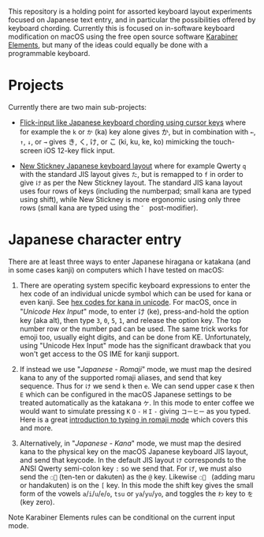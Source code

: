 This repository is a holding point for assorted keyboard layout experiments
focused on Japanese text entry, and in particular the possibilities offered
by keyboard chording. Currently this is focused on in-software keyboard
modification on macOS using the free open source software [Karabiner
Elements](https://karabiner-elements.pqrs.org/), but many of the ideas could
equally be done with a programmable keyboard.

# Projects

Currently there are two main sub-projects:

* [Flick-input like Japanese keyboard chording using cursor
  keys](cursor-chording-flick-input.md) where for example the `k` or `か`
  (ka) key alone gives か, but in combination with `←`, `↑`, `↓`, or `→`
  gives き, く, け, or こ (ki, ku, ke, ko) mimicking the touch-screen iOS
  12-key flick input.

* [New Stickney Japanese keyboard layout](new-stickney-in-macos.md) where
  for example Qwerty `q` with the standard JIS layout gives `た`, but is
  remapped to `f` in order to give `け` as per the New Stickney layout.
  The standard JIS kana layout uses four rows of keys (including the
  numberpad; small kana are typed using shift), while New Stickney is more
  ergonomic using only three rows (small kana are typed using the `゛`
  post-modifier).

# Japanese character entry

There are at least three ways to enter Japanese hiragana or katakana (and
in some cases kanji) on computers which I have tested on macOS:

1. There are operating system specific keyboard expressions to enter the hex
   code of an individual unicde symbol which can be used for kana or even kanji.
   See [hex codes for kana in unicode](http://www.i18nguy.com/unicode/hiragana.html).
   For macOS, once in "*Unicode Hex Input*" mode, to enter け (ke), press-and-hold
   the option key (aka alt), then type `3`, `0`, `5`, `1`, and release the option
   key. The top number row or the number pad can be used. The same trick works for
   emoji too, usually eight digits, and can be done from KE. Unfortunately, using
   "Unicode Hex Input" mode has the significant drawback that you won't get access
   to the OS IME for kanji support.

2. If instead we use "*Japanese - Romaji*" mode, we must map the desired kana to
   any of the supported romaji aliases, and send that key sequence. Thus for `け`
   we send `k` then `e`. We can send upper case `K` then `E` which can be
   configured in the macOS Japanese settings to be treated automatically as
   the katakana `ケ`. In this mode to enter coffee we would want to simulate
   pressing `K` `O` `-` `H` `I` `-` giving `コーヒー` as you typed. Here is
   a great [introduction to typing in romaji
   mode](https://www.tofugu.com/japanese/how-to-type-in-japanese/) which
   covers this and more.

3. Alternatively, in "*Japanese - Kana*" mode, we must map the desired kana to
   the physical key on the macOS Japanese keyboard JIS layout, and send that
   keycode. In the default JIS layout `け` corresponds to the ANSI Qwerty semi-colon
   key `:` so we send that. For `げ`, we must also send the `◌゙` (ten-ten or
   dakuten) as the `@` key. Likewise `◌゚ ` (adding maru or handakuten) is on the
   `[` key. In this mode the shift key gives the small form of the vowels
   `a`/`i`/`u`/`e`/`o`, `tsu` or `ya`/`yu`/`yo`, and toggles the `わ` key to
   `を` (key zero).

Note Karabiner Elements rules can be conditional on the current input mode.
